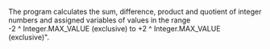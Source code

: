 The program calculates the sum, difference, product and quotient of integer numbers and assigned variables of values in the range  
-2 ^ Integer.MAX_VALUE (exclusive) to +2 ^ Integer.MAX_VALUE (exclusive)".
